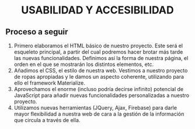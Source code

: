 # <div align = "center">**USABILIDAD Y ACCESIBILIDAD**</div>
## Proceso a seguir
1. Primero elaboramos el HTML básico de nuestro proyecto. Este será el esqueleto principal, a partir del cual podremos hacer brotar más tarde las nuevas funcionalidades. Definimos así la forma de nuestra página, el orden en el que se mostrarán los distintos elementos, etc.
2. Añadimos el CSS, el estilo de nuestra web. Vestimos a nuestro proyecto de ropas apropiadas y le damos un aspecto coherente, utilizando para ello el framework Materialize.
3. Aprovechamos el enorme (incluso podría decirse infinito) potencial de JavaScript para añadir nuevas funcionalidades personalizadas a nuestro proyecto. 
4. Utilizamos nuevas herramientas (JQuery, Ajax, Firebase) para darle mayor flexibilidad a nuestra web de cara a la gestión de la información que circula a través de ella.

